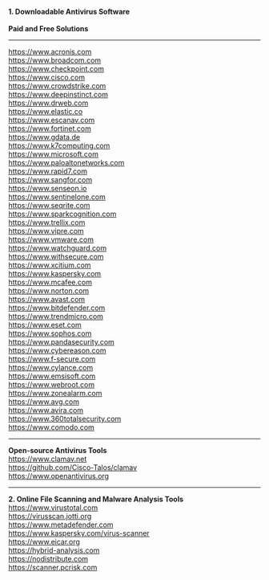 **1. Downloadable Antivirus Software**
<br>
<br>
**Paid and Free Solutions**
<br>
***
https://www.acronis.com<br>
https://www.broadcom.com<br>
https://www.checkpoint.com<br>
https://www.cisco.com<br>
https://www.crowdstrike.com<br>
https://www.deepinstinct.com<br>
https://www.drweb.com<br>
https://www.elastic.co<br>
https://www.escanav.com<br>
https://www.fortinet.com<br>
https://www.gdata.de<br>
https://www.k7computing.com<br>
https://www.microsoft.com<br>
https://www.paloaltonetworks.com<br>
https://www.rapid7.com<br>
https://www.sangfor.com<br>
https://www.senseon.io<br>
https://www.sentinelone.com<br>
https://www.seqrite.com<br>
https://www.sparkcognition.com<br>
https://www.trellix.com<br>
https://www.vipre.com<br>
https://www.vmware.com<br>
https://www.watchguard.com<br>
https://www.withsecure.com<br>
https://www.xcitium.com<br>
https://www.kaspersky.com<br>
https://www.mcafee.com<br>
https://www.norton.com<br>
https://www.avast.com<br>
https://www.bitdefender.com<br>
https://www.trendmicro.com<br>
https://www.eset.com<br>
https://www.sophos.com<br>
https://www.pandasecurity.com<br>
https://www.cybereason.com<br>
https://www.f-secure.com<br>
https://www.cylance.com<br>
https://www.emsisoft.com<br>
https://www.webroot.com<br>
https://www.zonealarm.com<br>
https://www.avg.com<br>
https://www.avira.com<br>
https://www.360totalsecurity.com<br>
https://www.comodo.com<br>
***
**Open-source Antivirus Tools**
<br>
https://www.clamav.net<br>
https://github.com/Cisco-Talos/clamav<br>
https://www.openantivirus.org<br>
***
**2. Online File Scanning and Malware Analysis Tools**
<br>
https://www.virustotal.com<br>
https://virusscan.jotti.org<br>
https://www.metadefender.com<br>
https://www.kaspersky.com/virus-scanner<br>
https://www.eicar.org<br>
https://hybrid-analysis.com<br>
https://nodistribute.com<br>
https://scanner.pcrisk.com<br>
